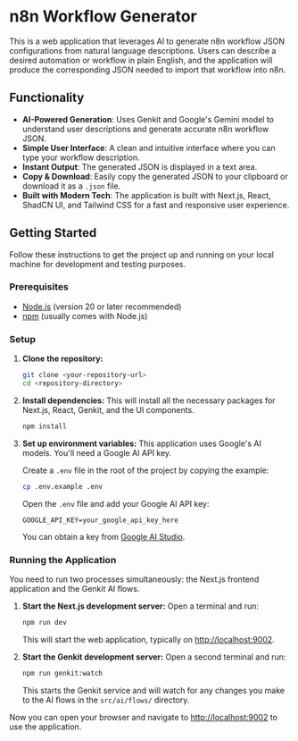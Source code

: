 # n8n Workflow Generator

This is a web application that leverages AI to generate n8n workflow JSON configurations from natural language descriptions. Users can describe a desired automation or workflow in plain English, and the application will produce the corresponding JSON needed to import that workflow into n8n.

## Functionality

-   **AI-Powered Generation**: Uses Genkit and Google's Gemini model to understand user descriptions and generate accurate n8n workflow JSON.
-   **Simple User Interface**: A clean and intuitive interface where you can type your workflow description.
-   **Instant Output**: The generated JSON is displayed in a text area.
-   **Copy & Download**: Easily copy the generated JSON to your clipboard or download it as a `.json` file.
-   **Built with Modern Tech**: The application is built with Next.js, React, ShadCN UI, and Tailwind CSS for a fast and responsive user experience.

## Getting Started

Follow these instructions to get the project up and running on your local machine for development and testing purposes.

### Prerequisites

-   [Node.js](https://nodejs.org/en) (version 20 or later recommended)
-   [npm](https://www.npmjs.com/) (usually comes with Node.js)

### Setup

1.  **Clone the repository:**
    ```bash
    git clone <your-repository-url>
    cd <repository-directory>
    ```

2.  **Install dependencies:**
    This will install all the necessary packages for Next.js, React, Genkit, and the UI components.
    ```bash
    npm install
    ```

3.  **Set up environment variables:**
    This application uses Google's AI models. You'll need a Google AI API key.
    
    Create a `.env` file in the root of the project by copying the example:
    ```bash
    cp .env.example .env
    ```
    
    Open the `.env` file and add your Google AI API key:
    ```
    GOOGLE_API_KEY=your_google_api_key_here
    ```
    You can obtain a key from [Google AI Studio](https://aistudio.google.com/app/apikey).

### Running the Application

You need to run two processes simultaneously: the Next.js frontend application and the Genkit AI flows.

1.  **Start the Next.js development server:**
    Open a terminal and run:
    ```bash
    npm run dev
    ```
    This will start the web application, typically on [http://localhost:9002](http://localhost:9002).

2.  **Start the Genkit development server:**
    Open a second terminal and run:
    ```bash
    npm run genkit:watch
    ```
    This starts the Genkit service and will watch for any changes you make to the AI flows in the `src/ai/flows/` directory.

Now you can open your browser and navigate to [http://localhost:9002](http://localhost:9002) to use the application.

